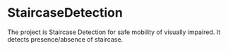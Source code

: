 # StaircaseDetection
The project is Staircase Detection for safe mobility of visually impaired. It detects presence/absence of staircase.
